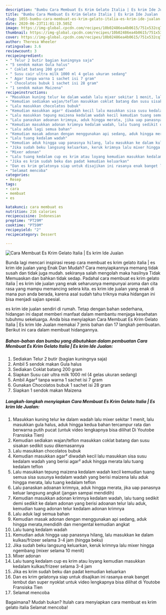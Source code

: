 ```yaml
---
description: "Bumbu Cara Membuat Es Krim Gelato Italia | Es krim Ide Jualan | Cara Buat Cara Membuat Es Krim Gelato Italia | Es krim Ide Jualan Yang Enak Dan Mudah"
title: "Bumbu Cara Membuat Es Krim Gelato Italia | Es krim Ide Jualan | Cara Buat Cara Membuat Es Krim Gelato Italia | Es krim Ide Jualan Yang Enak Dan Mudah"
slug: 1055-bumbu-cara-membuat-es-krim-gelato-italia-es-krim-ide-jualan-cara-buat-cara-membuat-es-krim-gelato-italia-es-krim-ide-jualan-yang-enak-dan-mudah
date: 2020-06-23T11:01:19.505Z
image: https://img-global.cpcdn.com/recipes/10b02486ea4b0615/751x532cq70/cara-membuat-es-krim-gelato-italia-es-krim-ide-jualan-foto-resep-utama.jpg
thumbnail: https://img-global.cpcdn.com/recipes/10b02486ea4b0615/751x532cq70/cara-membuat-es-krim-gelato-italia-es-krim-ide-jualan-foto-resep-utama.jpg
cover: https://img-global.cpcdn.com/recipes/10b02486ea4b0615/751x532cq70/cara-membuat-es-krim-gelato-italia-es-krim-ide-jualan-foto-resep-utama.jpg
author: Theresa Wheeler
ratingvalue: 3.6
reviewcount: 3
recipeingredient:
- " Telur 2 butir bagian kuningnya saja"
- "5 sendok makan Gula halus"
- " Coklat batang 200 gram"
- " Susu cair ultra milk 1000 ml 4 gelas ukuran sedang"
- " Agar tanpa warna 1 sachet isi 7 gram"
- " Chocolatos bubuk 1 sachet isi 28 gram"
- "1 sendok makan Maizena"
recipeinstructions:
- "Masukkan kuning telur ke dalam wadah lalu mixer sekitar 1 menit, lalu masukkan gula halus, aduk hingga kedua bahan tercampur rata dan berwarna putih pucat (untuk video lengkapnya bisa dilihat Di Youtobe Fransiska Tien)"
- "Kemudian sediakan wajan/teflon masukkan coklat batang dan susu sisakan sedikit susu dikemasannya"
- "Lalu masukkan chocolatos bubuk"
- "Kemudian masukkan agar² diwadah kecil lalu masukkan sisa susu kedalam wadah yang berisi agar² aduk hingga merata lalu tuang kedalam teflon"
- "Lalu masukkan tepung maizena kedalam wadah kecil kemudian tuang semua sisa susunya kedalam wadah yang berisi maizena lalu aduk hingga merata, lalu tuang kedalam teflon"
- "Lalu panaskan adoanan krimnya, aduk hingga merata, jika uap panasnya keluar langsung angkat (jangan sampai mendidih)"
- "Kemudian masukkan adonan krimnya kedalam wadah, lalu tuang sedikit demi sedikit ke dalam adonan yang berisi adoanan telur lalu aduk, kemudian tuang adonan telur kedalam adonan krimnya"
- "Lalu aduk lagi semua bahan"
- "Kemudian masak adonan dengan menggunakan api sedang, aduk hingga merata,mendidih dan mengental kemudian angkat"
- "Lalu tuang kedalam wadah"
- "Kemudian aduk hingga uap panasnya hilang, lalu masukkan ke dalam kulkas/frizeer selama 3-4 jam (hingga beku)"
- "Jika sudah beku langsung keluarkan, keruk krimnya lalu mixer hingga ngembang (mixer selama 10 menit)"
- "Mixer adonan"
- "Lalu tuang kedalam cup es krim atau loyang kemudian masukkan kedalam kulkas/frizeer selama 3-4 jam"
- "Jika es krim sudah beku dan padat kemudian keluarkan"
- "Dan es krim gelatonya siap untuk disajikan ini rasanya enak banget lembut dan super nyoklat untuk video lengkapnya bisa dilihat di Youtobe Fransiska Tien"
- "Selamat mencoba"
categories:
- Resep
tags:
- cara
- membuat
- es

katakunci: cara membuat es 
nutrition: 216 calories
recipecuisine: Indonesian
preptime: "PT29M"
cooktime: "PT59M"
recipeyield: "2"
recipecategory: Dessert

---
```



![Cara Membuat Es Krim Gelato Italia | Es krim Ide Jualan](https://img-global.cpcdn.com/recipes/10b02486ea4b0615/751x532cq70/cara-membuat-es-krim-gelato-italia-es-krim-ide-jualan-foto-resep-utama.jpg)

Bunda lagi mencari inspirasi resep cara membuat es krim gelato italia | es krim ide jualan yang Enak Dan Mudah? Cara menyiapkannya memang tidak susah dan tidak juga mudah. sekiranya salah mengolah maka hasilnya Tidak Memuaskan dan bahkan tidak sedap. Padahal cara membuat es krim gelato italia | es krim ide jualan yang enak seharusnya mempunyai aroma dan cita rasa yang mampu memancing selera kita.
 es krim ide jualan yang enak di mana pun anda berada, karena asal sudah tahu triknya maka hidangan ini bisa menjadi sajian spesial.


 es krim ide jualan sendiri di rumah. Tetap dengan bahan sederhana, hidangan ini dapat memberi manfaat dalam membantu menjaga kesehatan tubuhmu sekeluarga. Anda bisa menyiapkan Cara Membuat Es Krim Gelato Italia | Es krim Ide Jualan memakai 7 jenis bahan dan 17 langkah pembuatan. Berikut ini cara dalam membuat hidangannya.

<!--inarticleads1-->

##### Bahan-bahan dan bumbu yang dibutuhkan dalam pembuatan Cara Membuat Es Krim Gelato Italia | Es krim Ide Jualan:

1. Sediakan  Telur 2 butir (bagian kuningnya saja)
1. Ambil 5 sendok makan Gula halus
1. Sediakan  Coklat batang 200 gram
1. Siapkan  Susu cair ultra milk 1000 ml (4 gelas ukuran sedang)
1. Ambil  Agar² tanpa warna 1 sachet isi 7 gram
1. Gunakan  Chocolatos bubuk 1 sachet isi 28 gram
1. Siapkan 1 sendok makan Maizena




<!--inarticleads2-->

##### Langkah-langkah menyiapkan Cara Membuat Es Krim Gelato Italia | Es krim Ide Jualan:

1. Masukkan kuning telur ke dalam wadah lalu mixer sekitar 1 menit, lalu masukkan gula halus, aduk hingga kedua bahan tercampur rata dan berwarna putih pucat (untuk video lengkapnya bisa dilihat Di Youtobe Fransiska Tien)
1. Kemudian sediakan wajan/teflon masukkan coklat batang dan susu sisakan sedikit susu dikemasannya
1. Lalu masukkan chocolatos bubuk
1. Kemudian masukkan agar² diwadah kecil lalu masukkan sisa susu kedalam wadah yang berisi agar² aduk hingga merata lalu tuang kedalam teflon
1. Lalu masukkan tepung maizena kedalam wadah kecil kemudian tuang semua sisa susunya kedalam wadah yang berisi maizena lalu aduk hingga merata, lalu tuang kedalam teflon
1. Lalu panaskan adoanan krimnya, aduk hingga merata, jika uap panasnya keluar langsung angkat (jangan sampai mendidih)
1. Kemudian masukkan adonan krimnya kedalam wadah, lalu tuang sedikit demi sedikit ke dalam adonan yang berisi adoanan telur lalu aduk, kemudian tuang adonan telur kedalam adonan krimnya
1. Lalu aduk lagi semua bahan
1. Kemudian masak adonan dengan menggunakan api sedang, aduk hingga merata,mendidih dan mengental kemudian angkat
1. Lalu tuang kedalam wadah
1. Kemudian aduk hingga uap panasnya hilang, lalu masukkan ke dalam kulkas/frizeer selama 3-4 jam (hingga beku)
1. Jika sudah beku langsung keluarkan, keruk krimnya lalu mixer hingga ngembang (mixer selama 10 menit)
1. Mixer adonan
1. Lalu tuang kedalam cup es krim atau loyang kemudian masukkan kedalam kulkas/frizeer selama 3-4 jam
1. Jika es krim sudah beku dan padat kemudian keluarkan
1. Dan es krim gelatonya siap untuk disajikan ini rasanya enak banget lembut dan super nyoklat untuk video lengkapnya bisa dilihat di Youtobe Fransiska Tien
1. Selamat mencoba




Bagaimana? Mudah bukan? Itulah cara menyiapkan cara membuat es krim gelato italia  Selamat mencoba!
